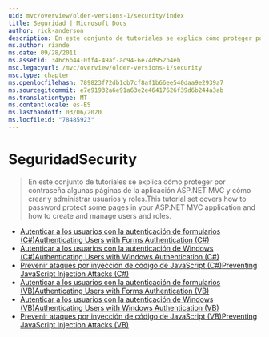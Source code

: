 ```yaml
---
uid: mvc/overview/older-versions-1/security/index
title: Seguridad | Microsoft Docs
author: rick-anderson
description: En este conjunto de tutoriales se explica cómo proteger por contraseña algunas páginas de la aplicación ASP.NET MVC y cómo crear y administrar usuarios y roles.
ms.author: riande
ms.date: 09/28/2011
ms.assetid: 346c6b44-0ff4-49af-ac94-6e74d952b4eb
msc.legacyurl: /mvc/overview/older-versions-1/security
msc.type: chapter
ms.openlocfilehash: 789823f72db1cb7cf8af1b66ee540daa9e2939a7
ms.sourcegitcommit: e7e91932a6e91a63e2e46417626f39d6b244a3ab
ms.translationtype: MT
ms.contentlocale: es-ES
ms.lasthandoff: 03/06/2020
ms.locfileid: "78485923"
---
```

# <a name="security"></a><span data-ttu-id="439bb-103">Seguridad</span><span class="sxs-lookup"><span data-stu-id="439bb-103">Security</span></span>

> <span data-ttu-id="439bb-104">En este conjunto de tutoriales se explica cómo proteger por contraseña algunas páginas de la aplicación ASP.NET MVC y cómo crear y administrar usuarios y roles.</span><span class="sxs-lookup"><span data-stu-id="439bb-104">This tutorial set covers how to password protect some pages in your ASP.NET MVC application and how to create and manage users and roles.</span></span>

- [<span data-ttu-id="439bb-105">Autenticar a los usuarios con la autenticación de formularios (C#)</span><span class="sxs-lookup"><span data-stu-id="439bb-105">Authenticating Users with Forms Authentication (C#)</span></span>](authenticating-users-with-forms-authentication-cs.md)
- [<span data-ttu-id="439bb-106">Autenticar a los usuarios con la autenticación de Windows (C#)</span><span class="sxs-lookup"><span data-stu-id="439bb-106">Authenticating Users with Windows Authentication (C#)</span></span>](authenticating-users-with-windows-authentication-cs.md)
- [<span data-ttu-id="439bb-107">Prevenir ataques por inyección de código de JavaScript (C#)</span><span class="sxs-lookup"><span data-stu-id="439bb-107">Preventing JavaScript Injection Attacks (C#)</span></span>](preventing-javascript-injection-attacks-cs.md)
- [<span data-ttu-id="439bb-108">Autenticar a los usuarios con la autenticación de formularios (VB)</span><span class="sxs-lookup"><span data-stu-id="439bb-108">Authenticating Users with Forms Authentication (VB)</span></span>](authenticating-users-with-forms-authentication-vb.md)
- [<span data-ttu-id="439bb-109">Autenticar a los usuarios con la autenticación de Windows (VB)</span><span class="sxs-lookup"><span data-stu-id="439bb-109">Authenticating Users with Windows Authentication (VB)</span></span>](authenticating-users-with-windows-authentication-vb.md)
- [<span data-ttu-id="439bb-110">Prevenir ataques por inyección de código de JavaScript (VB)</span><span class="sxs-lookup"><span data-stu-id="439bb-110">Preventing JavaScript Injection Attacks (VB)</span></span>](preventing-javascript-injection-attacks-vb.md)
